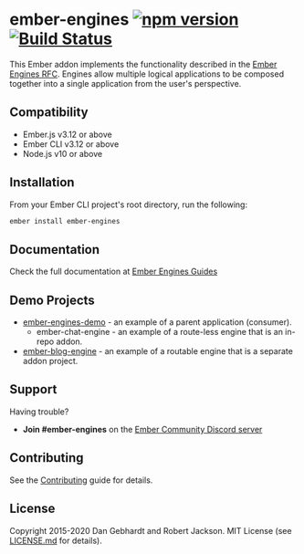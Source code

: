 # ember-engines [![npm version](https://badge.fury.io/js/ember-engines.svg)](https://badge.fury.io/js/ember-engines) [![Build Status](https://travis-ci.org/ember-engines/ember-engines.svg?branch=master)](https://travis-ci.org/ember-engines/ember-engines)

This Ember addon implements the functionality described in the [Ember Engines
RFC](https://github.com/emberjs/rfcs/blob/master/text/0010-engines.md). Engines allow multiple logical
applications to be composed together into a single application from the user's
perspective.

## Compatibility

* Ember.js v3.12 or above
* Ember CLI v3.12 or above
* Node.js v10 or above

## Installation

From your Ember CLI project's root directory, run the following:

```sh
ember install ember-engines
```

## Documentation

Check the full documentation at [Ember Engines Guides](http://ember-engines.com/)

## Demo Projects

- [ember-engines-demo](https://github.com/dgeb/ember-engines-demo) - an example of a parent application (consumer).
  - ember-chat-engine - an example of a route-less engine that is an in-repo addon.
- [ember-blog-engine](https://github.com/dgeb/ember-blog-engine) - an example of a routable engine that is a separate addon project.

## Support

Having trouble?

- **Join #ember-engines** on the [Ember Community Discord server](https://discord.gg/zT3asNS)

## Contributing

See the [Contributing](CONTRIBUTING.md) guide for details.

## License

Copyright 2015-2020 Dan Gebhardt and Robert Jackson. MIT License (see [LICENSE.md](LICENSE.md) for details).
